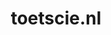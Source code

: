 ---
layout: post
title:  "toetscie.nl"
internal_url:  "/data/toetscie.nl.html"
categories: dutchgov
---